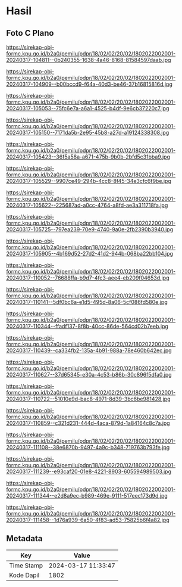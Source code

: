 # Hasil

## Foto C Plano

https://sirekap-obj-formc.kpu.go.id/b2a0/pemilu/pdpr/18/02/02/20/02/1802022002001-20240317-104811--0b240355-1638-4a46-8168-81584597daab.jpg

https://sirekap-obj-formc.kpu.go.id/b2a0/pemilu/pdpr/18/02/02/20/02/1802022002001-20240317-104909--b00bccd9-f64a-40d3-be46-37b16815816d.jpg

https://sirekap-obj-formc.kpu.go.id/b2a0/pemilu/pdpr/18/02/02/20/02/1802022002001-20240317-105053--75fc6e7a-a6a1-4525-b4df-9e6cb37220c7.jpg

https://sirekap-obj-formc.kpu.go.id/b2a0/pemilu/pdpr/18/02/02/20/02/1802022002001-20240317-105150--7171da5b-2e95-45b8-a27d-a19124338308.jpg

https://sirekap-obj-formc.kpu.go.id/b2a0/pemilu/pdpr/18/02/02/20/02/1802022002001-20240317-105423--36f5a58a-a671-475b-9b0b-2bfd5c31bba9.jpg

https://sirekap-obj-formc.kpu.go.id/b2a0/pemilu/pdpr/18/02/02/20/02/1802022002001-20240317-105529--9907ce49-294b-4cc8-8f45-34e3cfc6f9be.jpg

https://sirekap-obj-formc.kpu.go.id/b2a0/pemilu/pdpr/18/02/02/20/02/1802022002001-20240317-105622--225687ad-a0cc-4764-a8fd-ae3a311718fa.jpg

https://sirekap-obj-formc.kpu.go.id/b2a0/pemilu/pdpr/18/02/02/20/02/1802022002001-20240317-105725--797ea239-70e9-4740-9a0e-2fb2390b3940.jpg

https://sirekap-obj-formc.kpu.go.id/b2a0/pemilu/pdpr/18/02/02/20/02/1802022002001-20240317-105905--4b169d52-27d2-41d2-944b-068ba22bb104.jpg

https://sirekap-obj-formc.kpu.go.id/b2a0/pemilu/pdpr/18/02/02/20/02/1802022002001-20240317-110052--76688ffa-b9d7-4fc3-aee4-eb209f04653d.jpg

https://sirekap-obj-formc.kpu.go.id/b2a0/pemilu/pdpr/18/02/02/20/02/1802022002001-20240317-110141--5df0bc6a-e1d5-495d-8a06-5cf086fd580e.jpg

https://sirekap-obj-formc.kpu.go.id/b2a0/pemilu/pdpr/18/02/02/20/02/1802022002001-20240317-110344--ffadf137-8f8b-40cc-86de-564cd02b7eeb.jpg

https://sirekap-obj-formc.kpu.go.id/b2a0/pemilu/pdpr/18/02/02/20/02/1802022002001-20240317-110439--ca334fb2-135a-4b91-988a-78e460b642ec.jpg

https://sirekap-obj-formc.kpu.go.id/b2a0/pemilu/pdpr/18/02/02/20/02/1802022002001-20240317-110627--37d65345-e30a-4c53-b86b-30c896f5dfa0.jpg

https://sirekap-obj-formc.kpu.go.id/b2a0/pemilu/pdpr/18/02/02/20/02/1802022002001-20240317-110722--51010e9d-bac8-4971-8d39-3bc6be981428.jpg

https://sirekap-obj-formc.kpu.go.id/b2a0/pemilu/pdpr/18/02/02/20/02/1802022002001-20240317-110859--c321d231-444d-4aca-879d-1a84164c8c7a.jpg

https://sirekap-obj-formc.kpu.go.id/b2a0/pemilu/pdpr/18/02/02/20/02/1802022002001-20240317-111108--38e6870b-9497-4a9c-b348-719763b793fe.jpg

https://sirekap-obj-formc.kpu.go.id/b2a0/pemilu/pdpr/18/02/02/20/02/1802022002001-20240317-111239--e93caf20-01e8-4221-8903-605594989503.jpg

https://sirekap-obj-formc.kpu.go.id/b2a0/pemilu/pdpr/18/02/02/20/02/1802022002001-20240317-111344--e2d8a9ec-b989-469e-9111-517eec173d9d.jpg

https://sirekap-obj-formc.kpu.go.id/b2a0/pemilu/pdpr/18/02/02/20/02/1802022002001-20240317-111458--1d76a939-6a50-4f83-ad53-75825b6f4a82.jpg


## Metadata

| Key        | Value               |
| ---------- | ------------------- |
| Time Stamp | 2024-03-17 11:33:47 |
| Kode Dapil | 1802                |



